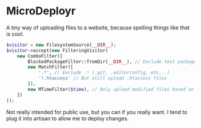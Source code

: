 # MicroDeployr
A tiny way of uploading files to a website, because spelling
things like that is cool.

```php
$visitor = new FilesystemSource(__DIR__);
$visitor->accept(new FilteringVisitor(
	new ComboFilter([
		BlockedPackageFilter::fromDir(__DIR__), // Exclude test packages
		new MatchFilter([
            '.*', // Exclude .* (.git, .editorconfig, etc...)
            '!.htaccess' // But still upload .htaccess files
        ]),
        new MTimeFilter($time), // Only upload modified files based on MTime
	])
));
```

Not really intended for public use, but you can if you really want.
I tend to plug it into artisan to allow me to deploy changes.
